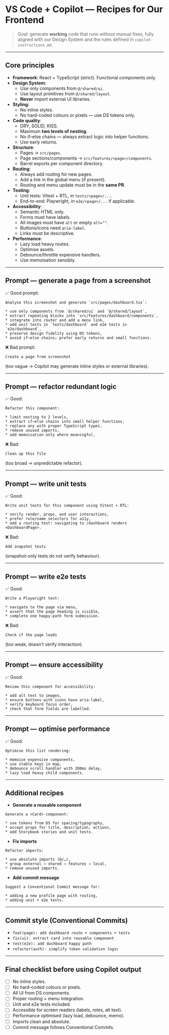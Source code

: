 # VS Code + Copilot — Recipes for Our Frontend

> Goal: generate **working** code that runs without manual fixes, fully aligned with our Design System and the rules
> defined in `copilot-instructions.md`.

---

## Core principles

- **Framework**: React + TypeScript (strict). Functional components only.
- **Design System**:
  - Use only components from `@/shared/ui`.
  - Use layout primitives from `@/shared/layout`.
  - **Never** import external UI libraries.
- **Styling**:
  - No inline styles.
  - No hard-coded colours or pixels — use DS tokens only.
- **Code quality**:
  - DRY, SOLID, KISS.
  - Maximum **two levels of nesting**.
  - No if–else chains — always extract logic into helper functions.
  - Use early returns.
- **Structure**:
  - Pages → `src/pages`.
  - Page sections/components → `src/features/<page>/components`.
  - Barrel exports per component directory.
- **Routing**:
  - Always add routing for new pages.
  - Add a link in the global menu (if present).
  - Routing and menu update must be in the **same PR**.
- **Testing**:
  - Unit tests: Vitest + RTL, in `tests/<page>/...`.
  - End-to-end: Playwright, in `e2e/<page>/...` if applicable.
- **Accessibility**:
  - Semantic HTML only.
  - Forms must have labels.
  - All images must have `alt` or empty `alt=""`.
  - Buttons/icons need `aria-label`.
  - Links must be descriptive.
- **Performance**:
  - Lazy load heavy routes.
  - Optimise assets.
  - Debounce/throttle expensive handlers.
  - Use memoisation sensibly.

---

## Prompt — generate a page from a screenshot

✅ Good prompt:

```
Analyse this screenshot and generate `src/pages/dashboard.tsx`:

* use only components from `@/shared/ui` and `@/shared/layout`,
* extract repeating blocks into `src/features/dashboard/components`,
* integrate into router and add a menu link,
* add unit tests in `tests/dashboard` and e2e tests in `e2e/dashboard`,
* preserve design fidelity using DS tokens,
* avoid if–else chains; prefer early returns and small functions.
```

❌ Bad prompt:

```
Create a page from screenshot
```

(too vague → Copilot may generate inline styles or external libraries).

---

## Prompt — refactor redundant logic

✅ Good:

```
Refactor this component:

* limit nesting to 2 levels,
* extract if–else chains into small helper functions,
* replace any with proper TypeScript types,
* remove unused imports,
* add memoisation only where meaningful.
```

❌ Bad:

```
Clean up this file
```

(too broad → unpredictable refactor).

---

## Prompt — write unit tests

✅ Good:

```
Write unit tests for this component using Vitest + RTL:

* verify render, props, and user interactions,
* prefer role/name selectors for a11y,
* add a routing test: navigating to /dashboard renders <DashboardPage>.
```

❌ Bad:

```
Add snapshot tests
```

(snapshot-only tests do not verify behaviour).

---

## Prompt — write e2e tests

✅ Good:

```
Write a Playwright test:

* navigate to the page via menu,
* assert that the page heading is visible,
* complete one happy-path form submission.
```

❌ Bad:

```
Check if the page loads
```

(too weak, doesn’t verify interaction).

---

## Prompt — ensure accessibility

✅ Good:

```
Review this component for accessibility:

* add alt text to images,
* ensure buttons with icons have aria-label,
* verify keyboard focus order,
* check that form fields are labelled.
```

---

## Prompt — optimise performance

✅ Good:

```
Optimise this list rendering:

* memoise expensive components,
* use stable keys in map,
* debounce scroll handler with 200ms delay,
* lazy load heavy child components.
```

---

## Additional recipes

- **Generate a reusable component**

```
Generate a <Card> component:

* use tokens from DS for spacing/typography,
* accept props for title, description, actions,
* add Storybook stories and unit tests.
```

- **Fix imports**

```
Refactor imports:

* use absolute imports (@/…),
* group external → shared → features → local,
* remove unused imports.
```

- **Add commit message**

```
Suggest a Conventional Commit message for:

* adding a new profile page with routing,
* adding unit + e2e tests.
```

---

## Commit style (Conventional Commits)

- `feat(page): add dashboard route + components + tests`
- `fix(ui): extract card into reusable component`
- `test(e2e): add dashboard happy path`
- `refactor(auth): simplify token validation logic`

---

## Final checklist before using Copilot output

- [ ] No inline styles.
- [ ] No hard-coded colours or pixels.
- [ ] All UI from DS components.
- [ ] Proper routing + menu integration.
- [ ] Unit and e2e tests included.
- [ ] Accessible for screen readers (labels, roles, alt text).
- [ ] Performance optimised (lazy load, debounce, memo).
- [ ] Imports clean and absolute.
- [ ] Commit message follows Conventional Commits.
